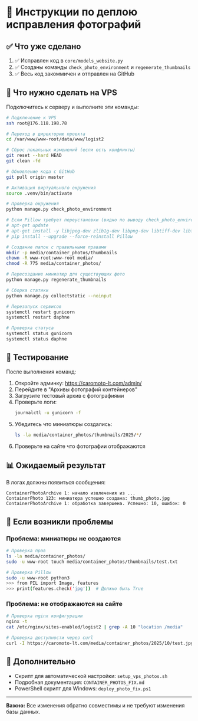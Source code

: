 # 🚀 Инструкции по деплою исправления фотографий

## ✅ Что уже сделано

1. ✅ Исправлен код в `core/models_website.py`
2. ✅ Созданы команды `check_photo_environment` и `regenerate_thumbnails`
3. ✅ Весь код закоммичен и отправлен на GitHub

## 🔧 Что нужно сделать на VPS

Подключитесь к серверу и выполните эти команды:

```bash
# Подключение к VPS
ssh root@176.118.198.78

# Переход в директорию проекта
cd /var/www/www-root/data/www/logist2

# Сброс локальных изменений (если есть конфликты)
git reset --hard HEAD
git clean -fd

# Обновление кода с GitHub
git pull origin master

# Активация виртуального окружения
source .venv/bin/activate

# Проверка окружения
python manage.py check_photo_environment

# Если Pillow требует переустановки (видно по выводу check_photo_environment):
# apt-get update
# apt-get install -y libjpeg-dev zlib1g-dev libpng-dev libtiff-dev libfreetype6-dev
# pip install --upgrade --force-reinstall Pillow

# Создание папок с правильными правами
mkdir -p media/container_photos/thumbnails
chown -R www-root:www-root media/
chmod -R 775 media/container_photos/

# Пересоздание миниатюр для существующих фото
python manage.py regenerate_thumbnails

# Сборка статики
python manage.py collectstatic --noinput

# Перезапуск сервисов
systemctl restart gunicorn
systemctl restart daphne

# Проверка статуса
systemctl status gunicorn
systemctl status daphne
```

## 🧪 Тестирование

После выполнения команд:

1. Откройте админку: https://caromoto-lt.com/admin/
2. Перейдите в "Архивы фотографий контейнеров"
3. Загрузите тестовый архив с фотографиями
4. Проверьте логи: 
   ```bash
   journalctl -u gunicorn -f
   ```
5. Убедитесь что миниатюры создались:
   ```bash
   ls -la media/container_photos/thumbnails/2025/*/
   ```
6. Проверьте на сайте что фотографии отображаются

## 📊 Ожидаемый результат

В логах должны появиться сообщения:
```
ContainerPhotoArchive 1: начало извлечения из ...
ContainerPhoto 123: миниатюра успешно создана: thumb_photo.jpg
ContainerPhotoArchive 1: обработка завершена. Успешно: 10, ошибок: 0
```

## 🐛 Если возникли проблемы

### Проблема: миниатюры не создаются

```bash
# Проверка прав
ls -la media/container_photos/
sudo -u www-root touch media/container_photos/thumbnails/test.txt

# Проверка Pillow
sudo -u www-root python3
>>> from PIL import Image, features
>>> print(features.check('jpg'))  # Должно быть True
```

### Проблема: не отображаются на сайте

```bash
# Проверка nginx конфигурации
nginx -t
cat /etc/nginx/sites-enabled/logist2 | grep -A 10 "location /media"

# Проверка доступности через curl
curl -I https://caromoto-lt.com/media/container_photos/2025/10/test.jpg
```

## 📝 Дополнительно

- Скрипт для автоматической настройки: `setup_vps_photos.sh`
- Подробная документация: `CONTAINER_PHOTOS_FIX.md`
- PowerShell скрипт для Windows: `deploy_photo_fix.ps1`

---

**Важно:** Все изменения обратно совместимы и не требуют изменения базы данных.


